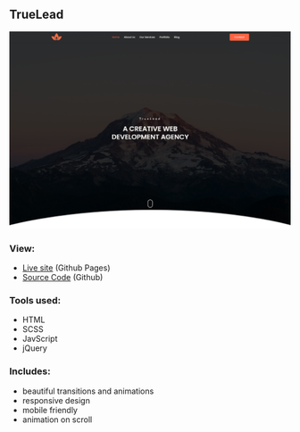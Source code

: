 ## TrueLead

![project preview](./project-preview.png)

### View:

- [Live site](https://github.com/sam4web/truelead-template/) (Github Pages)
- [Source Code](https://sam4web.github.io/truelead-template/) (Github)

### Tools used:

- HTML
- SCSS
- JavScript
- jQuery

### Includes:

- beautiful transitions and animations
- responsive design
- mobile friendly
- animation on scroll

